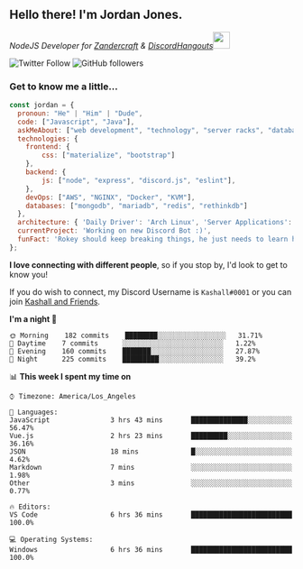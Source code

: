 <h2> Hello there! I'm Jordan Jones.</h2>
<p><em>NodeJS Developer for <a href="https://github.com/Zandercraft">Zandercraft</a> & <a href="https://github.com/DiscordHangouts">DiscordHangouts</a><img src="https://media.giphy.com/media/WUlplcMpOCEmTGBtBW/giphy.gif" width="30"></em></p>

![Twitter Follow](https://img.shields.io/twitter/follow/kashalls?label=Follow)
![GitHub followers](https://img.shields.io/github/followers/kashalls?label=Follow&style=social)

### Get to know me a little...

```javascript
const jordan = {
  pronoun: "He" | "Him" | "Dude",
  code: ["Javascript", "Java"],
  askMeAbout: ["web development", "technology", "server racks", "databases"],
  technologies: {
    frontend: {
        css: ["materialize", "bootstrap"]
    },
    backend: {
        js: ["node", "express", "discord.js", "eslint"],
    },
    devOps: ["AWS", "NGINX", "Docker", "KVM"],
    databases: ["mongodb", "mariadb", "redis", "rethinkdb"]
  },
  architecture: { 'Daily Driver': 'Arch Linux', 'Server Applications': 'Ubuntu Focal' },
  currentProject: 'Working on new Discord Bot :)',
  funFact: 'Rokey should keep breaking things, he just needs to learn how to fix them.'
};
```

<b>I love connecting with different people</b>, so if you stop by, I'd look to get to know you!

If you do wish to connect, my Discord Username is `Kashall#0001` or you can join <a href="https://discord.gg/Xv7WKN">Kashall and Friends</a>.

<!--START_SECTION:waka-->
**I'm a night 🦉** 

```text
🌞 Morning    182 commits    ████████░░░░░░░░░░░░░░░░░   31.71% 
🌆 Daytime    7 commits      ░░░░░░░░░░░░░░░░░░░░░░░░░   1.22% 
🌃 Evening    160 commits    ███████░░░░░░░░░░░░░░░░░░   27.87% 
🌙 Night      225 commits    █████████░░░░░░░░░░░░░░░░   39.2%

```


📊 **This week I spent my time on** 

```text
⌚︎ Timezone: America/Los_Angeles

💬 Languages: 
JavaScript               3 hrs 43 mins       ██████████████░░░░░░░░░░░   56.47% 
Vue.js                   2 hrs 23 mins       █████████░░░░░░░░░░░░░░░░   36.16% 
JSON                     18 mins             █░░░░░░░░░░░░░░░░░░░░░░░░   4.62% 
Markdown                 7 mins              ░░░░░░░░░░░░░░░░░░░░░░░░░   1.98% 
Other                    3 mins              ░░░░░░░░░░░░░░░░░░░░░░░░░   0.77%

🔥 Editors: 
VS Code                  6 hrs 36 mins       █████████████████████████   100.0%

💻 Operating Systems: 
Windows                  6 hrs 36 mins       █████████████████████████   100.0%

```


<!--END_SECTION:waka-->

